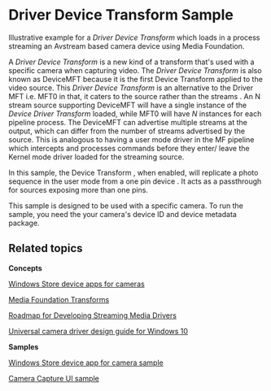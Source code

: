 <!---
    name: Driver Device Transform Sample
    platform: WDM
    language: cpp
    category: Camera
    description: A driver device transform which loads in a process streaming an Avstream based camera device using Media Foundation.
    samplefwlink: https://go.microsoft.com/fwlink/?linkid=866747
--->

Driver Device Transform Sample
==============================
Illustrative example for a *Driver Device Transform* which loads in a process streaming an Avstream based camera device using Media Foundation. 

A *Driver Device Transform* is a new kind of a transform that's used with a specific camera when capturing video. The *Driver Device Transform* is also known as DeviceMFT because it is the first Device Transform applied to the video source. This *Driver Device Transform* is an alternative to the Driver MFT i.e. MFT0  in that, it caters to the source rather than the streams . An N stream source supporting DeviceMFT will have a single instance of the *Device Driver Transform* loaded, while MFT0 will have *N* instances for each pipeline process. The DeviceMFT can advertise multiple streams at the output, which can differ from the number of streams advertised by the source. This is analogous to having a user mode driver in the MF pipeline which intercepts and processes commands before they enter/ leave the Kernel mode driver loaded for the streaming source.

In this sample, the Device Transform , when enabled, will replicate a photo sequence in the user mode from a one pin device . It acts as a passthrough for sources exposing more than one pins. 

This sample is designed to be used with a specific camera. To run the sample, you need the your camera's device ID and device metadata package.


Related topics
--------------

**Concepts**

[Windows Store device apps for cameras](http://go.microsoft.com/fwlink/p/?LinkId=306683)

[Media Foundation Transforms](https://msdn.microsoft.com/en-us/library/windows/hardware/ms703138)

[Roadmap for Developing Streaming Media Drivers](https://msdn.microsoft.com/en-us/library/windows/hardware/ff568130)

[Universal camera driver design guide for Windows 10](https://msdn.microsoft.com/en-us/Library/Windows/Hardware/dn937080)

**Samples**

[Windows Store device app for camera sample](http://go.microsoft.com/fwlink/p/?linkid=249442)

[Camera Capture UI sample](http://go.microsoft.com/fwlink/p/?linkid=249441%20)
